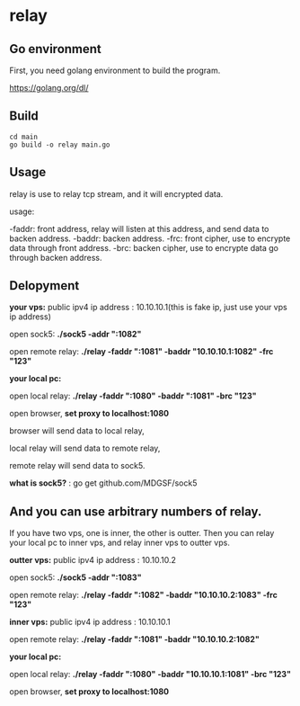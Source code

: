 # relay

## Go environment

First, you need golang environment to build the program.

https://golang.org/dl/

## Build

```
cd main
go build -o relay main.go
```

## Usage

relay is use to relay tcp stream, and it will encrypted data.

usage:

-faddr: front address, relay will listen at this address, and send data to backen address.
-baddr: backen address.
-frc: front cipher, use to encrypte data through front address.
-brc: backen cipher, use to encrypte data go through backen address.

## Delopyment

**your vps:** public ipv4 ip address : 10.10.10.1(this is fake ip, just use your vps ip address)

open sock5: **./sock5 -addr ":1082"**

open remote relay: **./relay -faddr ":1081" -baddr "10.10.10.1:1082" -frc "123"**

**your local pc:**

open local relay: **./relay -faddr ":1080" -baddr ":1081" -brc "123"**

open browser, **set proxy to localhost:1080**

browser will send data to local relay,

local relay will send data to remote relay,

remote relay will send data to sock5.

**what is sock5?** : go get github.com/MDGSF/sock5

## And you can use arbitrary numbers of relay.

If you have two vps, one is inner, the other is outter. Then you can relay your local pc to inner vps, and relay inner vps to outter vps.

**outter vps:** public ipv4 ip address : 10.10.10.2

open sock5: **./sock5 -addr ":1083"**

open remote relay: **./relay -faddr ":1082" -baddr "10.10.10.2:1083" -frc "123"**

**inner vps:** public ipv4 ip address : 10.10.10.1

open remote relay: **./relay -faddr ":1081" -baddr "10.10.10.2:1082"**

**your local pc:**

open local relay: **./relay -faddr ":1080" -baddr "10.10.10.1:1081" -brc "123"**

open browser, **set proxy to localhost:1080**


